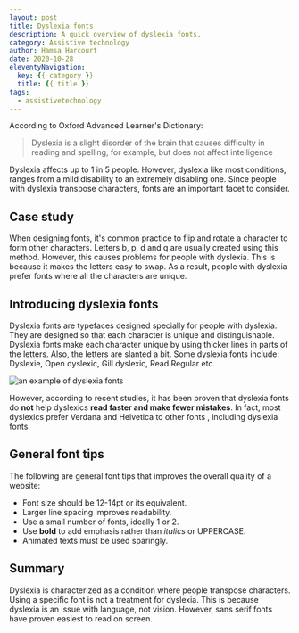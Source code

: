 ```yaml
---
layout: post
title: Dyslexia fonts
description: A quick overview of dyslexia fonts.
category: Assistive technology
author: Hamsa Harcourt
date: 2020-10-28
eleventyNavigation:
  key: {{ category }}
  title: {{ title }}
tags:
  - assistivetechnology
---
```


According to Oxford Advanced Learner's Dictionary:

> Dyslexia is a slight disorder of the brain that causes difficulty in reading and spelling, for example, but does not affect intelligence

Dyslexia affects up to 1 in 5 people. However, dyslexia like most conditions, ranges from a mild disability to an extremely disabling one. Since people with dyslexia transpose characters, fonts are an important facet to consider.


## Case study

When designing fonts, it's common practice to flip and rotate a character to form other characters. Letters b, p, d and q are usually created using this method. However, this causes problems for people with dyslexia. This is because it makes the letters easy to swap. As a result, people with dyslexia prefer fonts where all the characters are unique. 


## Introducing dyslexia fonts

Dyslexia fonts are typefaces designed specially for people with dyslexia. They are designed so that each character is unique and distinguishable. Dyslexia fonts make each character unique by using thicker lines in parts of the letters. Also, the letters are slanted a bit.  Some dyslexia fonts include: Dyslexie, Open dyslexic, Gill dyslexic, Read Regular etc.

![an example of dyslexia fonts](/img/posts/2020-10-28-dyslexia-fonts/dyslexia-font.png)
 
However, according to recent studies, it has been proven that dyslexia fonts do **not** help dyslexics **read faster and make fewer mistakes**. In fact, most dyslexics prefer Verdana and Helvetica to  other fonts , including dyslexia fonts.


## General font tips

The following are general font tips that improves the overall quality of a website:

- Font size should be 12-14pt or its equivalent.
- Larger line spacing improves readability.
- Use a small number of fonts, ideally 1 or 2.
- Use **bold** to add emphasis rather than *italics* or UPPERCASE.
- Animated texts must be used sparingly.


## Summary

Dyslexia is characterized as a condition where people transpose characters. Using a specific font is not a treatment for dyslexia. This is because dyslexia is an issue with language, not vision. However, sans serif fonts have proven easiest to read on screen.